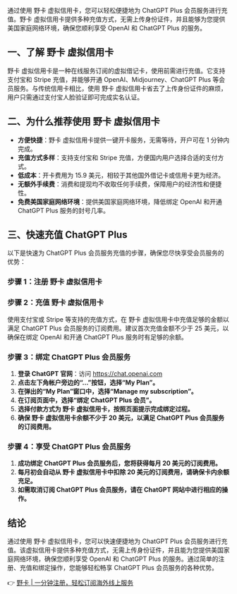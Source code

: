 通过使用 野卡 虚拟信用卡，您可以轻松便捷地为 ChatGPT Plus 会员服务进行充值。野卡 虚拟信用卡提供多种充值方式，无需上传身份证件，并且能够为您提供美国家庭网络环境，确保您顺利享受 OpenAI 和 ChatGPT Plus 的服务。

## 一、了解 野卡 虚拟信用卡

野卡 虚拟信用卡是一种在线服务订阅的虚拟借记卡，使用前需进行充值。它支持支付宝和 Stripe 充值，并能够开通 OpenAI、Midjourney、ChatGPT Plus 等会员服务。与传统信用卡相比，使用 野卡 虚拟信用卡省去了上传身份证件的麻烦，用户只需通过支付宝人脸验证即可完成实名认证。

## 二、为什么推荐使用 野卡 虚拟信用卡

- **方便快捷**：野卡 虚拟信用卡提供一键开卡服务，无需等待，开户可在 1 分钟内完成。
- **充值方式多样**：支持支付宝和 Stripe 充值，方便国内用户选择合适的支付方式。
- **低成本**：开卡费用为 15.9 美元，相较于其他国外借记卡或信用卡更为经济。
- **无额外手续费**：消费和提现均不收取任何手续费，保障用户的经济性和便捷性。
- **免费美国家庭网络环境**：提供美国家庭网络环境，降低绑定 OpenAI 和开通 ChatGPT Plus 服务的封号几率。

## 三、快速充值 ChatGPT Plus

以下是快速为 ChatGPT Plus 会员服务充值的步骤，确保您尽快享受会员服务的优势：

### 步骤 1：注册 野卡 虚拟信用卡

### 步骤 2：充值 野卡 虚拟信用卡

使用支付宝或 Stripe 等支持的充值方式，在 野卡 虚拟信用卡中充值足够的金额以满足 ChatGPT Plus 会员服务的订阅费用。建议首次充值金额不少于 25 美元，以确保在绑定 OpenAI 和开通 ChatGPT Plus 服务时有足够的余额。

### 步骤 3：绑定 ChatGPT Plus 会员服务

1. **登录 ChatGPT 官网**：访问 https://chat.openai.com
2. **点击左下角帐户旁边的“...”按钮，选择“My Plan”。**
3. **在弹出的“My Plan”窗口中，选择“Manage my subscription”。**
4. **在订阅页面中，选择“绑定 ChatGPT Plus 会员”。**
5. **选择付款方式为 野卡 虚拟信用卡，按照页面提示完成绑定过程。**
6. **确保 野卡 虚拟信用卡余额不少于 20 美元，以满足 ChatGPT Plus 会员服务的订阅费用。**

### 步骤 4：享受 ChatGPT Plus 会员服务

1. **成功绑定 ChatGPT Plus 会员服务后，您将获得每月 20 美元的订阅费用。**
2. **每月初会自动从 野卡 虚拟信用卡中扣除 20 美元的订阅费用，请确保卡内余额充足。**
3. **如需取消订阅 ChatGPT Plus 会员服务，请在 ChatGPT 网站中进行相应的操作。**

## 结论

通过使用 野卡 虚拟信用卡，您可以快速便捷地为 ChatGPT Plus 会员服务进行充值。该虚拟信用卡提供多种充值方式，无需上传身份证件，并且能为您提供美国家庭网络环境，确保您顺利享受 OpenAI 和 ChatGPT Plus 的服务。通过简单的注册、充值和绑定操作，您能够轻松畅享 ChatGPT Plus 会员服务的各种优势。

👉 [野卡 | 一分钟注册，轻松订阅海外线上服务](https://bit.ly/bewildcard)